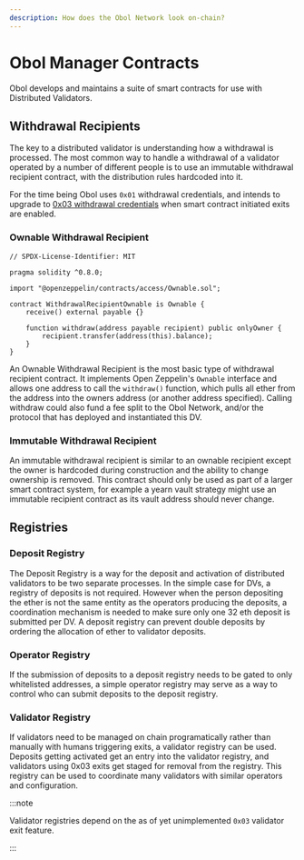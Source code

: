 ```yaml
---
description: How does the Obol Network look on-chain?
---
```


# Obol Manager Contracts

Obol develops and maintains a suite of smart contracts for use with Distributed Validators. 

## Withdrawal Recipients

The key to a distributed validator is understanding how a withdrawal is processed. The most common way to handle a withdrawal of a validator operated by a number of different people is to use an immutable withdrawal recipient contract, with the distribution rules hardcoded into it. 

For the time being Obol uses `0x01` withdrawal credentials, and intends to upgrade to [0x03 withdrawal credentials](https://www.dropbox.com/s/z8kpyl5r2lh1ixe/Screenshot%202021-12-26%20at%2013.53.48.png?dl=0) when smart contract initiated exits are enabled. 

### Ownable Withdrawal Recipient

```solidity title="WithdrawalRecipientOwnable.sol"
// SPDX-License-Identifier: MIT

pragma solidity ^0.8.0;

import "@openzeppelin/contracts/access/Ownable.sol";

contract WithdrawalRecipientOwnable is Ownable {
    receive() external payable {}

    function withdraw(address payable recipient) public onlyOwner {
        recipient.transfer(address(this).balance);
    }
}

```

An Ownable Withdrawal Recipient is the most basic type of withdrawal recipient contract. It implements Open Zeppelin's `Ownable` interface and allows one address to call the `withdraw()` function, which pulls all ether from the address into the owners address (or another address specified). Calling withdraw could also fund a fee split to the Obol Network, and/or the protocol that has deployed and instantiated this DV.

### Immutable Withdrawal Recipient

An immutable withdrawal recipient is similar to an ownable recipient except the owner is hardcoded during construction and the ability to change ownership is removed. This contract should only be used as part of a larger smart contract system, for example a yearn vault strategy might use an immutable recipient contract as its vault address should never change. 

## Registries

### Deposit Registry

The Deposit Registry is a way for the deposit and activation of distributed validators to be two separate processes. In the simple case for DVs, a registry of deposits is not required. However when the person depositing the ether is not the same entity as the operators producing the deposits, a coordination mechanism is needed to make sure only one 32 eth deposit is submitted per DV. A deposit registry can prevent double deposits by ordering the allocation of ether to validator deposits. 

### Operator Registry

If the submission of deposits to a deposit registry needs to be gated to only whitelisted addresses, a simple operator registry may serve as a way to control who can submit deposits to the deposit registry. 

### Validator Registry

If validators need to be managed on chain programatically rather than manually with humans triggering exits, a validator registry can be used. Deposits getting activated get an entry into the validator registry, and validators using 0x03 exits get staged for removal from the registry. This registry can be used to coordinate many validators with similar operators and configuration. 

:::note

Validator registries depend on the as of yet unimplemented `0x03` validator exit feature.

:::

